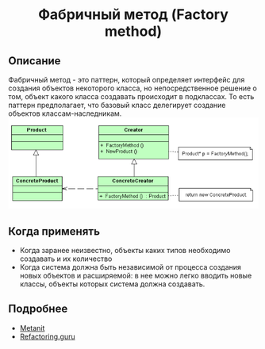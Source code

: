 <div align="center"><h1> Фабричный метод (Factory method) </h1></div>    

## Описание    
Фабричный метод - это паттерн, который определяет интерфейс для создания объектов некоторого класса, но непосредственное решение о том, объект какого класса создавать происходит в подклассах. То есть паттерн предполагает, что базовый класс делегирует создание объектов классам-наследникам.    
![Иллюстрация к проекту](https://github.com/FrostyCreator/Design-pattern/blob/master/Factory%20Method/Images/FactoryMethodPattern.png)

## Когда применять    
- Когда заранее неизвестно, объекты каких типов необходимо создавать и их количество
- Когда система должна быть независимой от процесса создания новых объектов и расширяемой: в нее можно легко вводить новые классы, объекты которых система должна создавать.
    
## Подробнее
- [Metanit](https://metanit.com/sharp/patterns/2.1.php)
- [Refactoring.guru](https://refactoring.guru/ru/design-patterns/factory-method)
